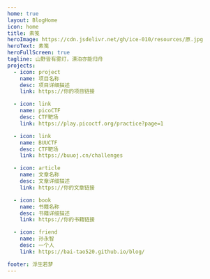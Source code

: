 ```yaml
---
home: true
layout: BlogHome
icon: home
title: 素笺
heroImage: https://cdn.jsdelivr.net/gh/ice-010/resources/原.jpg
heroText: 素笺
heroFullScreen: true
tagline: 山野皆有雾灯，漂泊亦能归舟
projects:
  - icon: project
    name: 项目名称
    desc: 项目详细描述
    link: https://你的项目链接

  - icon: link
    name: picoCTF
    desc: CTF靶场
    link: https://play.picoctf.org/practice?page=1

  - icon: link
    name: BUUCTF
    desc: CTF靶场
    link: https://buuoj.cn/challenges

  - icon: article
    name: 文章名称
    desc: 文章详细描述
    link: https://你的文章链接

  - icon: book
    name: 书籍名称
    desc: 书籍详细描述
    link: https://你的书籍链接

  - icon: friend
    name: 孙永智
    desc: 一个人
    link: https://bai-tao520.github.io/blog/

footer: 浮生若梦
---
```


